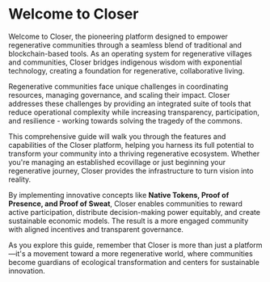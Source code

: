 # Welcome to Closer

Welcome to Closer, the pioneering platform designed to empower regenerative communities through a seamless blend of traditional and blockchain-based tools. As an operating system for regenerative villages and communities, Closer bridges indigenous wisdom with exponential technology, creating a foundation for regenerative, collaborative living.

Regenerative communities face unique challenges in coordinating resources, managing governance, and scaling their impact. Closer addresses these challenges by providing an integrated suite of tools that reduce operational complexity while increasing transparency, participation, and resilience - working towards solving the tragedy of the commons.

This comprehensive guide will walk you through the features and capabilities of the Closer platform, helping you harness its full potential to transform your community into a thriving regenerative ecosystem. Whether you're managing an established ecovillage or just beginning your regenerative journey, Closer provides the infrastructure to turn vision into reality.

By implementing innovative concepts like **Native Tokens, Proof of Presence, and Proof of Sweat**, Closer enables communities to reward active participation, distribute decision-making power equitably, and create sustainable economic models. The result is a more engaged community with aligned incentives and transparent governance.

As you explore this guide, remember that Closer is more than just a platform—it's a movement toward a more regenerative world, where communities become guardians of ecological transformation and centers for sustainable innovation.
